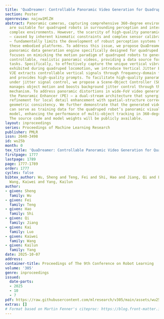 ```yaml
---
title: 'QuaDreamer: Controllable Panoramic Video Generation for Quadruped Robots'
section: Poster
openreview: najxw1MlZH
abstract: Panoramic cameras, capturing comprehensive 360-degree environmental data,
  are suitable for quadruped robots in surrounding perception and interaction with
  complex environments. However, the scarcity of high-quality panoramic training data
  — caused by inherent kinematic constraints and complex sensor calibration challenges
  — fundamentally limits the development of robust perception systems tailored to
  these embodied platforms. To address this issue, we propose QuaDreamer—the first
  panoramic data generation engine specifically designed for quadruped robots. QuaDreamer
  focuses on mimicking the motion paradigm of quadruped robots to generate highly
  controllable, realistic panoramic videos, providing a data source for downstream
  tasks. Specifically, to effectively capture the unique vertical vibration characteristics
  exhibited during quadruped locomotion, we introduce Vertical Jitter Encoding (VJE).
  VJE extracts controllable vertical signals through frequency-domain feature filtering
  and provides high-quality prompts. To facilitate high-quality panoramic video generation
  under jitter signal control, we propose a Scene-Object Controller (SOC) that effectively
  manages object motion and boosts background jitter control through the attention
  mechanism. To address panoramic distortions in wide-FoV video generation, we propose
  the Panoramic Enhancer (PE) – a dual-stream architecture that synergizes frequency-texture
  refinement for local detail enhancement with spatial-structure correction for global
  geometric consistency. We further demonstrate that the generated video sequences
  can serve as training data for the quadruped robot’s panoramic visual perception
  model, enhancing the performance of multi-object tracking in 360-degree scenes.
  The source code and model weights will be publicly available.
layout: inproceedings
series: Proceedings of Machine Learning Research
publisher: PMLR
issn: 2640-3498
id: wu25b
month: 0
tex_title: 'QuaDreamer: Controllable Panoramic Video Generation for Quadruped Robots'
firstpage: 1777
lastpage: 1789
page: 1777-1789
order: 1777
cycles: false
bibtex_author: Wu, Sheng and Teng, Fei and Shi, Hao and Jiang, Qi and Luo, Kai and
  Wang, Kaiwei and Yang, Kailun
author:
- given: Sheng
  family: Wu
- given: Fei
  family: Teng
- given: Hao
  family: Shi
- given: Qi
  family: Jiang
- given: Kai
  family: Luo
- given: Kaiwei
  family: Wang
- given: Kailun
  family: Yang
date: 2025-10-07
address:
container-title: Proceedings of The 9th Conference on Robot Learning
volume: '305'
genre: inproceedings
issued:
  date-parts:
  - 2025
  - 10
  - 7
pdf: https://raw.githubusercontent.com/mlresearch/v305/main/assets/wu25b/wu25b.pdf
extras: []
# Format based on Martin Fenner's citeproc: https://blog.front-matter.io/posts/citeproc-yaml-for-bibliographies/
---
```

